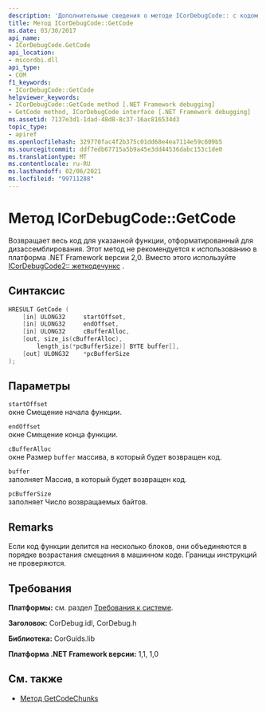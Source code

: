```yaml
---
description: 'Дополнительные сведения о методе ICorDebugCode:: с кодом.'
title: Метод ICorDebugCode::GetCode
ms.date: 03/30/2017
api_name:
- ICorDebugCode.GetCode
api_location:
- mscordbi.dll
api_type:
- COM
f1_keywords:
- ICorDebugCode::GetCode
helpviewer_keywords:
- ICorDebugCode::GetCode method [.NET Framework debugging]
- GetCode method, ICorDebugCode interface [.NET Framework debugging]
ms.assetid: 7137e3d1-1dad-48d8-8c37-16ac816534d3
topic_type:
- apiref
ms.openlocfilehash: 329770fac4f2b375c01dd68e4ea7114e59c609b5
ms.sourcegitcommit: ddf7edb67715a5b9a45e3dd44536dabc153c1de0
ms.translationtype: MT
ms.contentlocale: ru-RU
ms.lasthandoff: 02/06/2021
ms.locfileid: "99711288"
---
```

# <a name="icordebugcodegetcode-method"></a>Метод ICorDebugCode::GetCode

Возвращает весь код для указанной функции, отформатированный для дизассемблирования. Этот метод не рекомендуется к использованию в платформа .NET Framework версии 2,0. Вместо этого используйте [ICorDebugCode2:: жеткодечункс](icordebugcode2-getcodechunks-method.md) .  
  
## <a name="syntax"></a>Синтаксис  
  
```cpp  
HRESULT GetCode (  
    [in] ULONG32     startOffset,
    [in] ULONG32     endOffset,  
    [in] ULONG32     cBufferAlloc,  
    [out, size_is(cBufferAlloc),  
        length_is(*pcBufferSize)] BYTE buffer[],  
    [out] ULONG32    *pcBufferSize  
);  
```  
  
## <a name="parameters"></a>Параметры  

 `startOffset`  
 окне Смещение начала функции.  
  
 `endOffset`  
 окне Смещение конца функции.  
  
 `cBufferAlloc`  
 окне Размер `buffer` массива, в который будет возвращен код.  
  
 `buffer`  
 заполняет Массив, в который будет возвращен код.  
  
 `pcBufferSize`  
 заполняет Число возвращаемых байтов.  
  
## <a name="remarks"></a>Remarks  

 Если код функции делится на несколько блоков, они объединяются в порядке возрастания смещения в машинном коде. Границы инструкций не проверяются.  
  
## <a name="requirements"></a>Требования  

 **Платформы:** см. раздел [Требования к системе](../../get-started/system-requirements.md).  
  
 **Заголовок:** CorDebug.idl, CorDebug.h  
  
 **Библиотека:** CorGuids.lib  
  
 **Платформа .NET Framework версии:** 1,1, 1,0  
  
## <a name="see-also"></a>См. также

- [Метод GetCodeChunks](icordebugcode2-getcodechunks-method.md)
